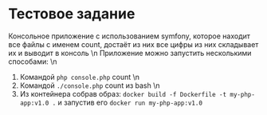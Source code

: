 # Тестовое задание
Консольное приложение с использованием symfony, которое находит все файлы с именем count, достаёт из них все цифры из них складывает их и выводит в консоль \n
Приложение можно запустить несколькими способами: \n
1. Командой ```php console.php``` count \n
2. Командой ```./console.php``` count из bash \n
3. Из контейнера собрав образ: ```docker build -f Dockerfile -t my-php-app:v1.0 .``` и запустив его ```docker run my-php-app:v1.0```